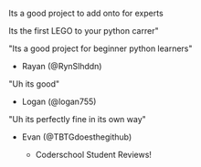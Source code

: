 Its a good project to add onto for experts

Its the first LEGO to your python carrer" 

"Its a good project for beginner python learners" 
- Rayan (@RynSlhddn)

"Uh its good"
- Logan (@logan755)

"Uh its perfectly fine in its own way"
- Evan (@TBTGdoesthegithub)

	- Coderschool Student Reviews!
